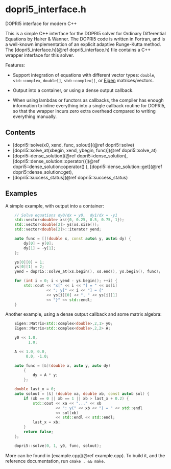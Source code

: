 dopri5_interface.h
==================

DOPRI5 interface for modern C++

This is a simple C++ interface for the DOPRI5 solver for Ordinary
Differential Equations by Hairer & Wanner.  The DOPRI5 code is written
in Fortran, and is a well-known implementation of an explicit adaptive
Runge-Kutta method.  The [dopri5_interface.h](@ref dopri5_interface.h) file contains a C++
wrapper interface for this solver.

Features:

- Support integration of equations with different vector types:
  `double`, `std::complex`, ``double[]``, ``std::complex[]``, or
  [Eigen](https://eigen.tuxfamily.org) matrices/vectors.

- Output into a container, or using a dense output callback.

- When using lambdas or functors as callbacks, the compiler has enough
  information to inline everything into a single callback routine for
  DOPRI5, so that the wrapper incurs zero extra overhead compared to
  writing everything manually.

Contents
--------

- [dopri5::solve(x0, xend, func, solout)](@ref dopri5::solve)
- [dopri5::solve_at(xbegin, xend, ybegin, func)](@ref dopri5::solve_at)
- [dopri5::dense_solution](@ref dopri5::dense_solution),
  [dopri5::dense_solution::operator()](@ref dopri5::dense_solution::operator() ),
  [dopri5::dense_solution::get](@ref dopri5::dense_solution::get),
- [dopri5::success_status](@ref dopri5::success_status)

Examples
--------

A simple example, with output into a container:

```cpp
    // Solve equations dy0/dx = y0,  dy1/dx = -y1
    std::vector<double> xs({0, 0.25, 0.5, 0.75, 1});
    std::vector<double[2]> ys(xs.size());
    std::vector<double[2]>::iterator yend;

    auto func = [](double x, const auto& y, auto& dy) {
        dy[0] = y[0];
        dy[1] = -y[1];
    };

    ys[0][0] = 1;
    ys[0][1] = 2;
    yend = dopri5::solve_at(xs.begin(), xs.end(), ys.begin(), func);

    for (int i = 0; i < yend - ys.begin(); ++i) {
        std::cout << "x[" << i << "] = " << xs[i]
                  << "; y[" << i << "] = {"
                  << ys[i][0] << ", " << ys[i][1]
                  << "}" << std::endl;
    }
```

Another example, using a dense output callback and some matrix
algebra:

```cpp
    Eigen::Matrix<std::complex<double>,2,1> y0;
    Eigen::Matrix<std::complex<double>,2,2> A;

    y0 << 1.0,
          1.0;

    A << 1.0, 0.0,
         0.0, -1.0;

    auto func = [&](double x, auto y, auto dy)
        {
            dy = A * y;
        };

    double last_x = 0;
    auto solout = [&] (double xa, double xb, const auto& sol) {
        if (xb == 0 || xb == 1 || xb > last_x + 0.2) {
            std::cout << xa << "..." << xb
                      << ": y(" << xb << ") = " << std::endl
                      << sol(xb)
                      << std::endl << std::endl;
            last_x = xb;
        }
        return false;
    };

    dopri5::solve(0, 1, y0, func, solout);
```

More can be found in [example.cpp](@ref example.cpp).  To build it,
and the reference documentation, run `cmake . && make`.
